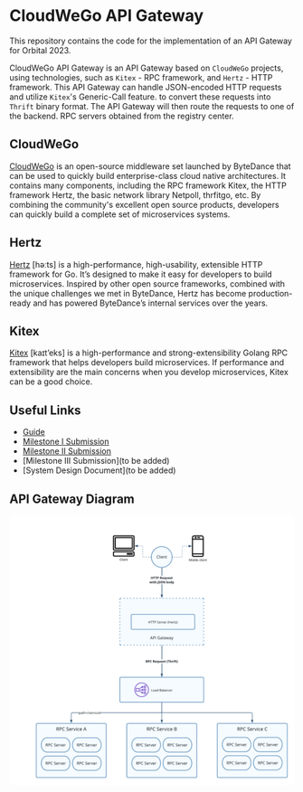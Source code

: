 # CloudWeGo API Gateway

This repository contains the code for the implementation of an API Gateway for Orbital 2023.

CloudWeGo API Gateway is an API Gateway based on `CloudWeGo` projects, using technologies, such as `Kitex` - RPC framework,
and `Hertz` - HTTP framework. This API Gateway can handle JSON-encoded HTTP requests and utilize `Kitex`'s Generic-Call feature.
to convert these requests into `Thrift` binary format. The API Gateway will then route the requests to one of the backend.
RPC servers obtained from the registry center.

## CloudWeGo

[CloudWeGo](https://www.cloudwego.io/) is an open-source middleware set launched by ByteDance that can be used to
quickly build enterprise-class cloud native architectures. It contains many components,
including the RPC framework Kitex, the HTTP framework Hertz, the basic network library
Netpoll, thrfitgo, etc. By combining the community's excellent open source products,
developers can quickly build a complete set of microservices systems.

## Hertz

[Hertz](https://www.cloudwego.io/docs/hertz/) [həːts] is a high-performance, high-usability, extensible HTTP framework for Go. It’s
designed to make it easy for developers to build microservices.
Inspired by other open source frameworks, combined with the unique challenges we met in
ByteDance, Hertz has become production-ready and has powered ByteDance’s internal
services over the years.

## Kitex

[Kitex](https://www.cloudwego.io/docs/kitex/) [kaɪt’eks] is a high-performance and strong-extensibility Golang RPC framework that
helps developers build microservices. If performance and extensibility are the main concerns
when you develop microservices, Kitex can be a good choice.

## Useful Links

- [Guide](https://tim-pipi.github.io/cloudwego-api-gateway/)
- [Milestone I Submission](https://drive.google.com/drive/u/0/folders/1mm--TjLNb5FZXAquGjFT_0S7Nf_3PMf1)
- [Milestone II Submission](https://drive.google.com/drive/folders/1ZqQKP6_HXSqQ5CiKRAptCXUhe7ADz-Yu?usp=drive_link)
- [Milestone III Submission](to be added)
- [System Design Document](to be added)

## API Gateway Diagram

![API Gateway Diagram](gateway.png)

